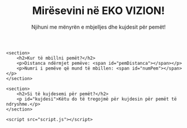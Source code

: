 <!DOCTYPE html>
<html lang="sq">
<head>
    <meta charset="UTF-8">
    <meta name="viewport" content="width=device-width, initial-scale=1.0">
    <title>EKO VIZION - Pemët dhe Kujdesi për to</title>
    <link rel="stylesheet" href="styles.css">
</head>
<body>
    <header>
        <h1>Mirësevini në EKO VIZION!</h1>
        <p>Njihuni me mënyrën e mbjelljes dhe kujdesit për pemët!</p>
    </header>

    <section>
        <h2>Kur të mbillni pemët?</h2>
        <p>Distanca ndërmjet pemëve: <span id="pemDistanca"></span></p>
        <p>Numri i pemëve që mund të mbillen: <span id="numPem"></span></p>
    </section>

    <section>
        <h2>Si të kujdesemi për pemët?</h2>
        <p id="kujdesi">Këtu do të tregojmë për kujdesin për pemët të ndryshme.</p>
    </section>

    <script src="script.js"></script>
</body>
</html>
